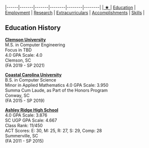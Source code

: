 |------|-------|-------|--------|--------|--------|
|[ ★ ](index.md) | [Education](education.md) | [Employment](employment.md) | [Research](publications.md) | [Extracurriculars](activities.md) | [Accomplishments](accomplishments.md) | [Skills](skills.md) |


## Education History

**[Clemson University](https://www.clemson.edu/cecas/departments/ece/)**  
M.S. in Computer Engineering  
Focus in TBD  
4.0 GPA Scale: 4.0  
Clemson, SC  
(FA 2019 - SP 2021)  

**[Coastal Carolina University](https://www.coastal.edu/computing/)**    
B.S. in Computer Science  
Minor in Applied Mathematics
4.0 GPA Scale: 3.950  
Summa Cum Laude, as Part of the Honors Program  
Conway, SC  
(FA 2015 - SP 2019)  

**[Ashley Ridge High School](https://www.ddtwo.org/Domain/203)**  
4.0 GPA Scale: 3.876  
SC UGP GPA Scale: 4.667  
Class Rank: 11/450  
ACT Scores: E: 30, M: 25, R: 27, S: 29, Comp: 28  
Summerville, SC  
(FA 2011 - SP 2015)  
